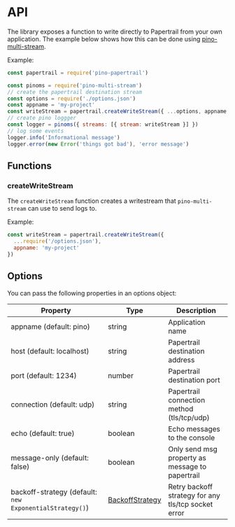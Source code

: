 # API

The library exposes a function to write directly to Papertrail from your own application. The example below shows how this can be done using [pino-multi-stream](https://github.com/pinojs/pino-multi-stream).

Example:

```js
const papertrail = require('pino-papertrail')

const pinoms = require('pino-multi-stream')
// create the papertrail destination stream
const options = require('./options.json')
const appname = 'my-project'
const writeStream = papertrail.createWriteStream({ ...options, appname })
// create pino loggger
const logger = pinoms({ streams: [{ stream: writeStream }] })
// log some events
logger.info('Informational message')
logger.error(new Error('things got bad'), 'error message')
```

## Functions

### createWriteStream

The `createWriteStream` function creates a writestream that `pino-multi-stream` can use to send logs to.

Example:

```js
const writeStream = papertrail.createWriteStream({
  ...require('/options.json'),
  appname: 'my-project'
})
````

## Options

You can pass the following properties in an options object:

| Property                                                | Type              | Description                                         |
|---------------------------------------------------------|-------------------|-----------------------------------------------------|
| appname (default: pino)                                 | string            | Application name                                    |
| host (default: localhost)                               | string            | Papertrail destination address                      |
| port (default: 1234)                                    | number            | Papertrail destination port                         |
| connection (default: udp)                               | string            | Papertrail connection method (tls/tcp/udp)          |
| echo (default: true)                                    | boolean           | Echo messages to the console                        |
| message-only (default: false)                           | boolean           | Only send msg property as message to papertrail     |
| backoff-strategy (default: `new ExponentialStrategy()`) | [BackoffStrategy] | Retry backoff strategy for any tls/tcp socket error |

[BackoffStrategy]: https://github.com/MathieuTurcotte/node-backoff#interface-backoffstrategy
